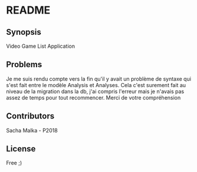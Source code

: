 # README

## Synopsis

Video Game List Application

## Problems

Je me suis rendu compte vers la fin qu'il y avait un problème de syntaxe qui s'est fait entre le modèle Analysis et Analyses. Cela c'est surement fait au niveau de la migration dans la db, j'ai compris l'erreur mais je n'avais pas assez de temps pour tout recommencer. Merci de votre compréhension


## Contributors

Sacha Malka - P2018

## License

Free ;)